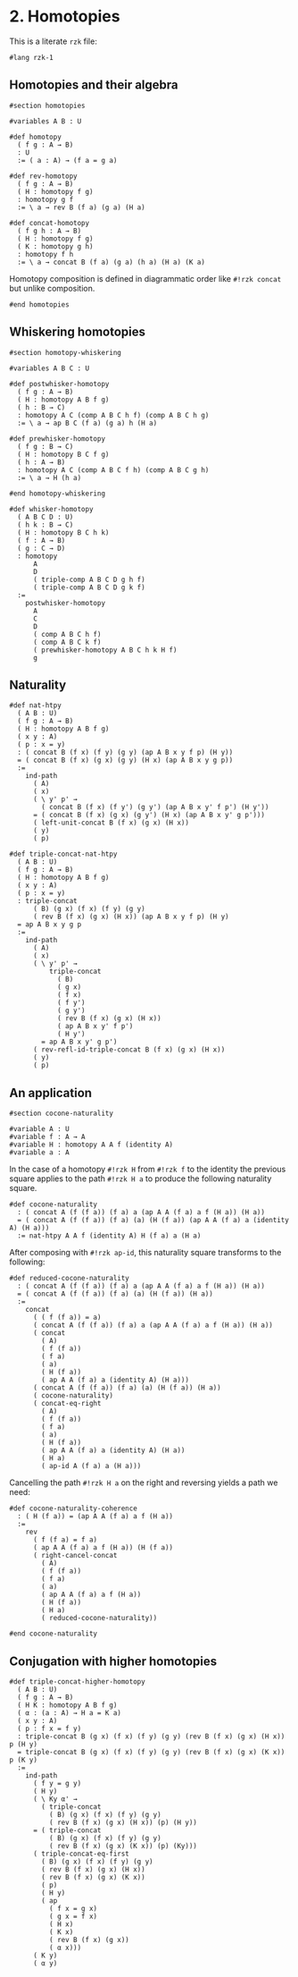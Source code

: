 # 2. Homotopies

This is a literate `rzk` file:

```rzk
#lang rzk-1
```

## Homotopies and their algebra

```rzk
#section homotopies

#variables A B : U
```

```rzk title="The type of homotopies between parallel functions"
#def homotopy
  ( f g : A → B)
  : U
  := ( a : A) → (f a = g a)
```

```rzk title="The reversal of a homotopy"
#def rev-homotopy
  ( f g : A → B)
  ( H : homotopy f g)
  : homotopy g f
  := \ a → rev B (f a) (g a) (H a)
```

```rzk
#def concat-homotopy
  ( f g h : A → B)
  ( H : homotopy f g)
  ( K : homotopy g h)
  : homotopy f h
  := \ a → concat B (f a) (g a) (h a) (H a) (K a)
```

Homotopy composition is defined in diagrammatic order like `#!rzk concat` but
unlike composition.

```rzk
#end homotopies
```

## Whiskering homotopies

```rzk
#section homotopy-whiskering

#variables A B C : U

#def postwhisker-homotopy
  ( f g : A → B)
  ( H : homotopy A B f g)
  ( h : B → C)
  : homotopy A C (comp A B C h f) (comp A B C h g)
  := \ a → ap B C (f a) (g a) h (H a)

#def prewhisker-homotopy
  ( f g : B → C)
  ( H : homotopy B C f g)
  ( h : A → B)
  : homotopy A C (comp A B C f h) (comp A B C g h)
  := \ a → H (h a)

#end homotopy-whiskering

#def whisker-homotopy
  ( A B C D : U)
  ( h k : B → C)
  ( H : homotopy B C h k)
  ( f : A → B)
  ( g : C → D)
  : homotopy
      A
      D
      ( triple-comp A B C D g h f)
      ( triple-comp A B C D g k f)
  :=
    postwhisker-homotopy
      A
      C
      D
      ( comp A B C h f)
      ( comp A B C k f)
      ( prewhisker-homotopy A B C h k H f)
      g
```

## Naturality

```rzk title="The naturality square associated to a homotopy and a path"
#def nat-htpy
  ( A B : U)
  ( f g : A → B)
  ( H : homotopy A B f g)
  ( x y : A)
  ( p : x = y)
  : ( concat B (f x) (f y) (g y) (ap A B x y f p) (H y))
  = ( concat B (f x) (g x) (g y) (H x) (ap A B x y g p))
  :=
    ind-path
      ( A)
      ( x)
      ( \ y' p' →
        ( concat B (f x) (f y') (g y') (ap A B x y' f p') (H y'))
      = ( concat B (f x) (g x) (g y') (H x) (ap A B x y' g p')))
      ( left-unit-concat B (f x) (g x) (H x))
      ( y)
      ( p)
```

```rzk title="Naturality in another form"
#def triple-concat-nat-htpy
  ( A B : U)
  ( f g : A → B)
  ( H : homotopy A B f g)
  ( x y : A)
  ( p : x = y)
  : triple-concat
      ( B) (g x) (f x) (f y) (g y)
      ( rev B (f x) (g x) (H x)) (ap A B x y f p) (H y)
  = ap A B x y g p
  :=
    ind-path
      ( A)
      ( x)
      ( \ y' p' →
          triple-concat
            ( B)
            ( g x)
            ( f x)
            ( f y')
            ( g y')
            ( rev B (f x) (g x) (H x))
            ( ap A B x y' f p')
            ( H y')
        = ap A B x y' g p')
      ( rev-refl-id-triple-concat B (f x) (g x) (H x))
      ( y)
      ( p)
```

## An application

```rzk
#section cocone-naturality

#variable A : U
#variable f : A → A
#variable H : homotopy A A f (identity A)
#variable a : A
```

In the case of a homotopy `#!rzk H` from `#!rzk f` to the identity the previous
square applies to the path `#!rzk H a` to produce the following naturality
square.

```rzk
#def cocone-naturality
  : ( concat A (f (f a)) (f a) a (ap A A (f a) a f (H a)) (H a))
  = ( concat A (f (f a)) (f a) (a) (H (f a)) (ap A A (f a) a (identity A) (H a)))
  := nat-htpy A A f (identity A) H (f a) a (H a)
```

After composing with `#!rzk ap-id`, this naturality square transforms to the
following:

```rzk
#def reduced-cocone-naturality
  : ( concat A (f (f a)) (f a) a (ap A A (f a) a f (H a)) (H a))
  = ( concat A (f (f a)) (f a) (a) (H (f a)) (H a))
  :=
    concat
      ( ( f (f a)) = a)
      ( concat A (f (f a)) (f a) a (ap A A (f a) a f (H a)) (H a))
      ( concat
        ( A)
        ( f (f a))
        ( f a)
        ( a)
        ( H (f a))
        ( ap A A (f a) a (identity A) (H a)))
      ( concat A (f (f a)) (f a) (a) (H (f a)) (H a))
      ( cocone-naturality)
      ( concat-eq-right
        ( A)
        ( f (f a))
        ( f a)
        ( a)
        ( H (f a))
        ( ap A A (f a) a (identity A) (H a))
        ( H a)
        ( ap-id A (f a) a (H a)))
```

Cancelling the path `#!rzk H a` on the right and reversing yields a path we
need:

```rzk
#def cocone-naturality-coherence
  : ( H (f a)) = (ap A A (f a) a f (H a))
  :=
    rev
      ( f (f a) = f a)
      ( ap A A (f a) a f (H a)) (H (f a))
      ( right-cancel-concat
        ( A)
        ( f (f a))
        ( f a)
        ( a)
        ( ap A A (f a) a f (H a))
        ( H (f a))
        ( H a)
        ( reduced-cocone-naturality))

#end cocone-naturality
```

## Conjugation with higher homotopies

```rzk
#def triple-concat-higher-homotopy
  ( A B : U)
  ( f g : A → B)
  ( H K : homotopy A B f g)
  ( α : (a : A) → H a = K a)
  ( x y : A)
  ( p : f x = f y)
  : triple-concat B (g x) (f x) (f y) (g y) (rev B (f x) (g x) (H x)) p (H y)
  = triple-concat B (g x) (f x) (f y) (g y) (rev B (f x) (g x) (K x)) p (K y)
  :=
    ind-path
      ( f y = g y)
      ( H y)
      ( \ Ky α' →
        ( triple-concat
          ( B) (g x) (f x) (f y) (g y)
          ( rev B (f x) (g x) (H x)) (p) (H y))
      = ( triple-concat
          ( B) (g x) (f x) (f y) (g y)
          ( rev B (f x) (g x) (K x)) (p) (Ky)))
      ( triple-concat-eq-first
        ( B) (g x) (f x) (f y) (g y)
        ( rev B (f x) (g x) (H x))
        ( rev B (f x) (g x) (K x))
        ( p)
        ( H y)
        ( ap
          ( f x = g x)
          ( g x = f x)
          ( H x)
          ( K x)
          ( rev B (f x) (g x))
          ( α x)))
      ( K y)
      ( α y)
```

